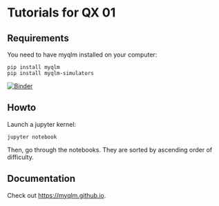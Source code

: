 # Tutorials for QX 01

## Requirements

You need to have myqlm installed on your computer:

	pip install myqlm
	pip install myqlm-simulators

[![Binder](https://mybinder.org/badge_logo.svg)](https://mybinder.org/v2/gh/tayral/qx01_tutorials_2022/HEAD)


## Howto

Launch a jupyter kernel:

	jupyter notebook

Then, go through the notebooks. They are sorted by ascending order of difficulty.

## Documentation

Check out https://myqlm.github.io.

